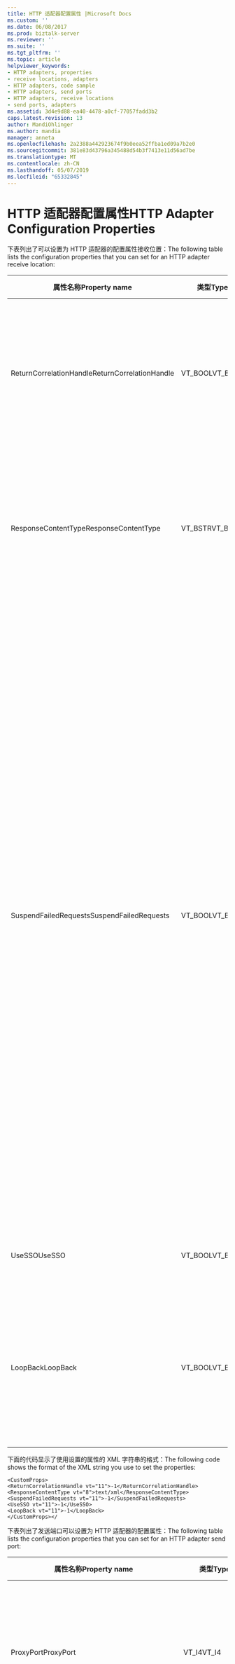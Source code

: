 ```yaml
---
title: HTTP 适配器配置属性 |Microsoft Docs
ms.custom: ''
ms.date: 06/08/2017
ms.prod: biztalk-server
ms.reviewer: ''
ms.suite: ''
ms.tgt_pltfrm: ''
ms.topic: article
helpviewer_keywords:
- HTTP adapters, properties
- receive locations, adapters
- HTTP adapters, code sample
- HTTP adapters, send ports
- HTTP adapters, receive locations
- send ports, adapters
ms.assetid: 3d4e9d88-ea40-4478-a0cf-77057fadd3b2
caps.latest.revision: 13
author: MandiOhlinger
ms.author: mandia
manager: anneta
ms.openlocfilehash: 2a2388a442923674f9b0eea52ffba1ed09a7b2e0
ms.sourcegitcommit: 381e83d43796a345488d54b3f7413e11d56ad7be
ms.translationtype: MT
ms.contentlocale: zh-CN
ms.lasthandoff: 05/07/2019
ms.locfileid: "65332845"
---
```

# <a name="http-adapter-configuration-properties"></a><span data-ttu-id="734ba-102">HTTP 适配器配置属性</span><span class="sxs-lookup"><span data-stu-id="734ba-102">HTTP Adapter Configuration Properties</span></span>
<span data-ttu-id="734ba-103">下表列出了可以设置为 HTTP 适配器的配置属性接收位置：</span><span class="sxs-lookup"><span data-stu-id="734ba-103">The following table lists the configuration properties that you can set for an HTTP adapter receive location:</span></span>  
  
|<span data-ttu-id="734ba-104">属性名称</span><span class="sxs-lookup"><span data-stu-id="734ba-104">Property name</span></span>|<span data-ttu-id="734ba-105">类型</span><span class="sxs-lookup"><span data-stu-id="734ba-105">Type</span></span>|<span data-ttu-id="734ba-106">Description</span><span class="sxs-lookup"><span data-stu-id="734ba-106">Description</span></span>|<span data-ttu-id="734ba-107">限制</span><span class="sxs-lookup"><span data-stu-id="734ba-107">Restrictions</span></span>|<span data-ttu-id="734ba-108">注释</span><span class="sxs-lookup"><span data-stu-id="734ba-108">Comments</span></span>|  
|-------------------|----------|-----------------|------------------|--------------|  
|<span data-ttu-id="734ba-109">ReturnCorrelationHandle</span><span class="sxs-lookup"><span data-stu-id="734ba-109">ReturnCorrelationHandle</span></span>|<span data-ttu-id="734ba-110">VT_BOOL</span><span class="sxs-lookup"><span data-stu-id="734ba-110">VT_BOOL</span></span>|<span data-ttu-id="734ba-111">指定，是否成功，接收位置提交消息的相关标记上发送到客户端的 HTTP 响应。</span><span class="sxs-lookup"><span data-stu-id="734ba-111">Specify that if successful, the receive location sends the correlation token of the submitted message on the HTTP response to the client.</span></span>|<span data-ttu-id="734ba-112">此属性才有效仅对单向接收位置。</span><span class="sxs-lookup"><span data-stu-id="734ba-112">This property is valid only for one-way receive locations.</span></span><br /><br /> <span data-ttu-id="734ba-113">有效值为</span><span class="sxs-lookup"><span data-stu-id="734ba-113">Valid values are:</span></span><br /><br /> <span data-ttu-id="734ba-114">-   -1 (true)</span><span class="sxs-lookup"><span data-stu-id="734ba-114">-   -1 (true)</span></span><br /><span data-ttu-id="734ba-115">-0 (false)</span><span class="sxs-lookup"><span data-stu-id="734ba-115">-   0 (false)</span></span>|<span data-ttu-id="734ba-116">None</span><span class="sxs-lookup"><span data-stu-id="734ba-116">None</span></span>|  
|<span data-ttu-id="734ba-117">ResponseContentType</span><span class="sxs-lookup"><span data-stu-id="734ba-117">ResponseContentType</span></span>|<span data-ttu-id="734ba-118">VT_BSTR</span><span class="sxs-lookup"><span data-stu-id="734ba-118">VT_BSTR</span></span>|<span data-ttu-id="734ba-119">指定接收位置发回客户端的 HTTP 响应消息的内容类型。</span><span class="sxs-lookup"><span data-stu-id="734ba-119">Specify the content type of HTTP response messages that the receive location sends back to clients.</span></span>|<span data-ttu-id="734ba-120">此属性仅对请求响应接收位置有效。</span><span class="sxs-lookup"><span data-stu-id="734ba-120">This property is valid only for request-response receive locations.</span></span><br /><br /> <span data-ttu-id="734ba-121">最小长度：0</span><span class="sxs-lookup"><span data-stu-id="734ba-121">Minimum length: 0</span></span><br /><br /> <span data-ttu-id="734ba-122">最大长度：256</span><span class="sxs-lookup"><span data-stu-id="734ba-122">Maximum length: 256</span></span>|<span data-ttu-id="734ba-123">默认值为 text/xml。</span><span class="sxs-lookup"><span data-stu-id="734ba-123">The default value is text/xml.</span></span>|  
|<span data-ttu-id="734ba-124">SuspendFailedRequests</span><span class="sxs-lookup"><span data-stu-id="734ba-124">SuspendFailedRequests</span></span>|<span data-ttu-id="734ba-125">VT_BOOL</span><span class="sxs-lookup"><span data-stu-id="734ba-125">VT_BOOL</span></span>|<span data-ttu-id="734ba-126">指定挂起入站的处理失败的 HTTP 请求。</span><span class="sxs-lookup"><span data-stu-id="734ba-126">Specify whether or not to suspend HTTP requests that fail inbound processing.</span></span>|<span data-ttu-id="734ba-127">有效值为</span><span class="sxs-lookup"><span data-stu-id="734ba-127">Valid values are:</span></span><br /><br /> <span data-ttu-id="734ba-128">-   -1 (true)</span><span class="sxs-lookup"><span data-stu-id="734ba-128">-   -1 (true)</span></span><br /><span data-ttu-id="734ba-129">-0 (false)</span><span class="sxs-lookup"><span data-stu-id="734ba-129">-   0 (false)</span></span>|<span data-ttu-id="734ba-130">值为 0 (false) 表示将放弃失败的请求并向客户端发送错误状态代码 （401 或 500）。</span><span class="sxs-lookup"><span data-stu-id="734ba-130">A value of 0 (false) indicates to discard the failed request and send an error status code (401 or 500) to the client.</span></span><br /><br /> <span data-ttu-id="734ba-131">值-1 (true) 指示挂起失败的请求并发送"已接受"状态代码 (200) 的一种方法适用于客户端为接收端口或"错误"状态代码 (500) 客户端以便双向接收端口。</span><span class="sxs-lookup"><span data-stu-id="734ba-131">A value of -1 (true) indicates to suspend the failed request and send an "Accepted" status code (200) to the client for one way receive ports or an "Error" status code (500) to the client for two way receive ports.</span></span><br /><br /> <span data-ttu-id="734ba-132">默认值为 0 (false)。</span><span class="sxs-lookup"><span data-stu-id="734ba-132">The default value is 0 (false).</span></span>|  
|<span data-ttu-id="734ba-133">UseSSO</span><span class="sxs-lookup"><span data-stu-id="734ba-133">UseSSO</span></span>|<span data-ttu-id="734ba-134">VT_BOOL</span><span class="sxs-lookup"><span data-stu-id="734ba-134">VT_BOOL</span></span>|<span data-ttu-id="734ba-135">指定使用是企业单一登录。</span><span class="sxs-lookup"><span data-stu-id="734ba-135">Specify that Enterprise Single Sign-On is used.</span></span>|<span data-ttu-id="734ba-136">有效值为</span><span class="sxs-lookup"><span data-stu-id="734ba-136">Valid values are:</span></span><br /><br /> <span data-ttu-id="734ba-137">-   -1 (true)</span><span class="sxs-lookup"><span data-stu-id="734ba-137">-   -1 (true)</span></span><br /><span data-ttu-id="734ba-138">-0 (false)</span><span class="sxs-lookup"><span data-stu-id="734ba-138">-   0 (false)</span></span>|<span data-ttu-id="734ba-139">默认值为 0 (false)。</span><span class="sxs-lookup"><span data-stu-id="734ba-139">The default value is 0 (false).</span></span>|  
|<span data-ttu-id="734ba-140">LoopBack</span><span class="sxs-lookup"><span data-stu-id="734ba-140">LoopBack</span></span>|<span data-ttu-id="734ba-141">VT_BOOL</span><span class="sxs-lookup"><span data-stu-id="734ba-141">VT_BOOL</span></span>|<span data-ttu-id="734ba-142">指定此位置上接收的请求消息路由到发送端口或回此接收位置以作为响应发送。</span><span class="sxs-lookup"><span data-stu-id="734ba-142">Specify that the request message received on this location is routed either to a send port or back to this receive location to be sent as a response.</span></span>|<span data-ttu-id="734ba-143">此属性仅对请求响应接收位置有效。</span><span class="sxs-lookup"><span data-stu-id="734ba-143">This property is valid only for request-response receive locations.</span></span><br /><br /> <span data-ttu-id="734ba-144">有效值为</span><span class="sxs-lookup"><span data-stu-id="734ba-144">Valid values are:</span></span><br /><br /> <span data-ttu-id="734ba-145">-   -1 (true)</span><span class="sxs-lookup"><span data-stu-id="734ba-145">-   -1 (true)</span></span><br /><span data-ttu-id="734ba-146">-0 (false)</span><span class="sxs-lookup"><span data-stu-id="734ba-146">-   0 (false)</span></span>|<span data-ttu-id="734ba-147">默认值为 0 (false)。</span><span class="sxs-lookup"><span data-stu-id="734ba-147">The default value is 0 (false).</span></span>|  
  
 <span data-ttu-id="734ba-148">下面的代码显示了使用设置的属性的 XML 字符串的格式：</span><span class="sxs-lookup"><span data-stu-id="734ba-148">The following code shows the format of the XML string you use to set the properties:</span></span>  
  
```  
<CustomProps>  
<ReturnCorrelationHandle vt="11">-1</ReturnCorrelationHandle>  
<ResponseContentType vt="8">text/xml</ResponseContentType>  
<SuspendFailedRequests vt="11">-1</SuspendFailedRequests>  
<UseSSO vt="11">-1</UseSSO>  
<LoopBack vt="11">-1</LoopBack>  
</CustomProps></  
```  
  
 <span data-ttu-id="734ba-149">下表列出了发送端口可以设置为 HTTP 适配器的配置属性：</span><span class="sxs-lookup"><span data-stu-id="734ba-149">The following table lists the configuration properties that you can set for an HTTP adapter send port:</span></span>  
  
|<span data-ttu-id="734ba-150">属性名称</span><span class="sxs-lookup"><span data-stu-id="734ba-150">Property name</span></span>|<span data-ttu-id="734ba-151">类型</span><span class="sxs-lookup"><span data-stu-id="734ba-151">Type</span></span>|<span data-ttu-id="734ba-152">Description</span><span class="sxs-lookup"><span data-stu-id="734ba-152">Description</span></span>|<span data-ttu-id="734ba-153">限制</span><span class="sxs-lookup"><span data-stu-id="734ba-153">Restrictions</span></span>|<span data-ttu-id="734ba-154">注释</span><span class="sxs-lookup"><span data-stu-id="734ba-154">Comments</span></span>|  
|-------------------|----------|-----------------|------------------|--------------|  
|<span data-ttu-id="734ba-155">ProxyPort</span><span class="sxs-lookup"><span data-stu-id="734ba-155">ProxyPort</span></span>|<span data-ttu-id="734ba-156">VT_I4</span><span class="sxs-lookup"><span data-stu-id="734ba-156">VT_I4</span></span>|<span data-ttu-id="734ba-157">指定此发送端口的代理服务器端口。</span><span class="sxs-lookup"><span data-stu-id="734ba-157">Specify the proxy server port for this send port.</span></span>|<span data-ttu-id="734ba-158">有效值为从 0 到 65535 之间。</span><span class="sxs-lookup"><span data-stu-id="734ba-158">Valid values are from 0 to 65535.</span></span>|<span data-ttu-id="734ba-159">此属性不需要一个值，如果 UseProxy 设置为 0 (false)。</span><span class="sxs-lookup"><span data-stu-id="734ba-159">This property does not require a value if UseProxy is set to 0 (false).</span></span><br /><br /> <span data-ttu-id="734ba-160">默认值为 80。</span><span class="sxs-lookup"><span data-stu-id="734ba-160">The default value is 80.</span></span>|  
|<span data-ttu-id="734ba-161">RequestTimeout</span><span class="sxs-lookup"><span data-stu-id="734ba-161">RequestTimeout</span></span>|<span data-ttu-id="734ba-162">VT_I4</span><span class="sxs-lookup"><span data-stu-id="734ba-162">VT_I4</span></span>|<span data-ttu-id="734ba-163">指定以秒为单位进行 HTTP/HTTPS 传输的超时值。</span><span class="sxs-lookup"><span data-stu-id="734ba-163">Specify the time-out in seconds for the HTTP/HTTPS transmission.</span></span>|<span data-ttu-id="734ba-164">有效值为从 0 到 MAX_LONG。</span><span class="sxs-lookup"><span data-stu-id="734ba-164">Valid values are from 0 to MAX_LONG.</span></span>|<span data-ttu-id="734ba-165">如果 HTTP 适配器在此时间内未收到响应，服务将记录错误并重新提交消息基于重试基础结构。</span><span class="sxs-lookup"><span data-stu-id="734ba-165">If the HTTP adapter does not receive the response within this time, the service logs the error and resubmits the message based on the retry infrastructure.</span></span><br /><br /> <span data-ttu-id="734ba-166">如果设置为 0，BizTalk 消息引擎计算超时值根据请求消息的大小。</span><span class="sxs-lookup"><span data-stu-id="734ba-166">If set to 0, the BizTalk Messaging Engine calculates the time-out based on the request message size.</span></span> <span data-ttu-id="734ba-167">如果未提供一个值，使用处理程序的值。</span><span class="sxs-lookup"><span data-stu-id="734ba-167">If you do not provide a value, the value for the handler is used.</span></span>|  
|<span data-ttu-id="734ba-168">证书</span><span class="sxs-lookup"><span data-stu-id="734ba-168">Certificate</span></span>|<span data-ttu-id="734ba-169">VT_BSTR</span><span class="sxs-lookup"><span data-stu-id="734ba-169">VT_BSTR</span></span>|<span data-ttu-id="734ba-170">指定要用于建立安全套接字层 (SSL) 连接的客户端证书的指纹。</span><span class="sxs-lookup"><span data-stu-id="734ba-170">Specify the thumbprint of the client certificate to use for establishing a Secure Sockets Layer (SSL) connection.</span></span>|<span data-ttu-id="734ba-171">最小长度：0</span><span class="sxs-lookup"><span data-stu-id="734ba-171">Minimum length: 0</span></span><br /><br /> <span data-ttu-id="734ba-172">最大长度：59</span><span class="sxs-lookup"><span data-stu-id="734ba-172">Maximum length: 59</span></span>|<span data-ttu-id="734ba-173">默认值为空。</span><span class="sxs-lookup"><span data-stu-id="734ba-173">The default value is empty.</span></span>|  
|<span data-ttu-id="734ba-174">AuthenticationScheme</span><span class="sxs-lookup"><span data-stu-id="734ba-174">AuthenticationScheme</span></span>|<span data-ttu-id="734ba-175">VT_BSTR</span><span class="sxs-lookup"><span data-stu-id="734ba-175">VT_BSTR</span></span>|<span data-ttu-id="734ba-176">指定要对目标服务器使用身份验证的类型。</span><span class="sxs-lookup"><span data-stu-id="734ba-176">Specify the type of authentication to use with the destination server.</span></span>|<span data-ttu-id="734ba-177">有效值为</span><span class="sxs-lookup"><span data-stu-id="734ba-177">Valid values are:</span></span><br /><br /> <span data-ttu-id="734ba-178">匿名</span><span class="sxs-lookup"><span data-stu-id="734ba-178">-   Anonymous</span></span><br /><span data-ttu-id="734ba-179">-基本</span><span class="sxs-lookup"><span data-stu-id="734ba-179">-   Basic</span></span><br /><span data-ttu-id="734ba-180">-摘要</span><span class="sxs-lookup"><span data-stu-id="734ba-180">-   Digest</span></span><br /><span data-ttu-id="734ba-181">-   Kerberos</span><span class="sxs-lookup"><span data-stu-id="734ba-181">-   Kerberos</span></span>|<span data-ttu-id="734ba-182">默认值为 Anonymous。</span><span class="sxs-lookup"><span data-stu-id="734ba-182">The default value is Anonymous.</span></span>|  
|<span data-ttu-id="734ba-183">用户名</span><span class="sxs-lookup"><span data-stu-id="734ba-183">Username</span></span>|<span data-ttu-id="734ba-184">VT_BSTR</span><span class="sxs-lookup"><span data-stu-id="734ba-184">VT_BSTR</span></span>|<span data-ttu-id="734ba-185">指定要用于目标服务器的身份验证的用户名。</span><span class="sxs-lookup"><span data-stu-id="734ba-185">Specify the user name to use for authentication with the destination server.</span></span>|<span data-ttu-id="734ba-186">此属性需要一个值，如果 AuthenticationScheme 的基本或使用摘要，并且没有使用企业单一登录。</span><span class="sxs-lookup"><span data-stu-id="734ba-186">This property requires a value if an AuthenticationScheme of Basic or Digest is used, and Enterprise Single Sign-On is not used.</span></span><br /><br /> <span data-ttu-id="734ba-187">最小长度：0</span><span class="sxs-lookup"><span data-stu-id="734ba-187">Minimum length: 0</span></span><br /><br /> <span data-ttu-id="734ba-188">最大长度：256</span><span class="sxs-lookup"><span data-stu-id="734ba-188">Maximum length: 256</span></span>|<span data-ttu-id="734ba-189">None</span><span class="sxs-lookup"><span data-stu-id="734ba-189">None</span></span>|  
|<span data-ttu-id="734ba-190">EnableChunkedEncoding</span><span class="sxs-lookup"><span data-stu-id="734ba-190">EnableChunkedEncoding</span></span>|<span data-ttu-id="734ba-191">VT_BOOL</span><span class="sxs-lookup"><span data-stu-id="734ba-191">VT_BOOL</span></span>|<span data-ttu-id="734ba-192">指定要使用 chunked 编码。</span><span class="sxs-lookup"><span data-stu-id="734ba-192">Specify to use chunked encoding.</span></span>|<span data-ttu-id="734ba-193">如果 HTTP 发送处理程序配置为使用代理服务器，将隐式禁用 chunked 编码。</span><span class="sxs-lookup"><span data-stu-id="734ba-193">Chunked encoding is implicitly disabled if the HTTP send handler is configured to Use proxy.</span></span><br /><br /> <span data-ttu-id="734ba-194">有效值为</span><span class="sxs-lookup"><span data-stu-id="734ba-194">Valid values are:</span></span><br /><br /> <span data-ttu-id="734ba-195">-   -1 (true)</span><span class="sxs-lookup"><span data-stu-id="734ba-195">-   -1 (true)</span></span><br /><span data-ttu-id="734ba-196">-0 (false)</span><span class="sxs-lookup"><span data-stu-id="734ba-196">-   0 (false)</span></span>|<span data-ttu-id="734ba-197">如果启用此选项，则 HTTP 适配器将使用的 HTTP chunked 编码为 8 Kb 的最大块大小。</span><span class="sxs-lookup"><span data-stu-id="734ba-197">If this option is enabled, the HTTP adapter will use HTTP chunked encoding with maximum chunk size of 8Kb.</span></span><br /><br /> <span data-ttu-id="734ba-198">默认值为 0 (false)。</span><span class="sxs-lookup"><span data-stu-id="734ba-198">The default value is 0 (false).</span></span>|  
|<span data-ttu-id="734ba-199">UseProxy</span><span class="sxs-lookup"><span data-stu-id="734ba-199">UseProxy</span></span>|<span data-ttu-id="734ba-200">VT_BOOL</span><span class="sxs-lookup"><span data-stu-id="734ba-200">VT_BOOL</span></span>|<span data-ttu-id="734ba-201">指定是否 HTTP 发送处理程序使用代理服务器。</span><span class="sxs-lookup"><span data-stu-id="734ba-201">Specify whether the HTTP send handler uses a proxy server.</span></span>|<span data-ttu-id="734ba-202">有效值为</span><span class="sxs-lookup"><span data-stu-id="734ba-202">Valid values are:</span></span><br /><br /> <span data-ttu-id="734ba-203">-   -1 (true)</span><span class="sxs-lookup"><span data-stu-id="734ba-203">-   -1 (true)</span></span><br /><span data-ttu-id="734ba-204">-0 (false)</span><span class="sxs-lookup"><span data-stu-id="734ba-204">-   0 (false)</span></span>|<span data-ttu-id="734ba-205">默认值为 0 (false)。</span><span class="sxs-lookup"><span data-stu-id="734ba-205">The default value is 0 (false).</span></span>|  
|<span data-ttu-id="734ba-206">ProxyName</span><span class="sxs-lookup"><span data-stu-id="734ba-206">ProxyName</span></span>|<span data-ttu-id="734ba-207">VT_BSTR</span><span class="sxs-lookup"><span data-stu-id="734ba-207">VT_BSTR</span></span>|<span data-ttu-id="734ba-208">指定此发送端口的代理服务器地址。</span><span class="sxs-lookup"><span data-stu-id="734ba-208">Specify the proxy server address for this send port.</span></span>|<span data-ttu-id="734ba-209">最小长度：0</span><span class="sxs-lookup"><span data-stu-id="734ba-209">Minimum length: 0</span></span><br /><br /> <span data-ttu-id="734ba-210">最大长度：256</span><span class="sxs-lookup"><span data-stu-id="734ba-210">Maximum length: 256</span></span>|<span data-ttu-id="734ba-211">此属性不需要一个值，如果 UseProxy 设置为 0 (false)。</span><span class="sxs-lookup"><span data-stu-id="734ba-211">This property does not require a value if UseProxy is set to 0 (false).</span></span>|  
|<span data-ttu-id="734ba-212">UseSSO</span><span class="sxs-lookup"><span data-stu-id="734ba-212">UseSSO</span></span>|<span data-ttu-id="734ba-213">VT_BOOL</span><span class="sxs-lookup"><span data-stu-id="734ba-213">VT_BOOL</span></span>|<span data-ttu-id="734ba-214">指定是否使用单一登录检索客户端凭据的目标服务器的身份验证。</span><span class="sxs-lookup"><span data-stu-id="734ba-214">Specify whether to use Single Sign-On to retrieve client credentials for authentication with the destination server.</span></span>|<span data-ttu-id="734ba-215">有效值为</span><span class="sxs-lookup"><span data-stu-id="734ba-215">Valid values are:</span></span><br /><br /> <span data-ttu-id="734ba-216">-   -1 (true)</span><span class="sxs-lookup"><span data-stu-id="734ba-216">-   -1 (true)</span></span><br /><span data-ttu-id="734ba-217">-0 (false)</span><span class="sxs-lookup"><span data-stu-id="734ba-217">-   0 (false)</span></span>|<span data-ttu-id="734ba-218">默认值为 0 (false)。</span><span class="sxs-lookup"><span data-stu-id="734ba-218">The default value is 0 (false).</span></span>|  
|<span data-ttu-id="734ba-219">Password</span><span class="sxs-lookup"><span data-stu-id="734ba-219">Password</span></span>|<span data-ttu-id="734ba-220">VT_NULL</span><span class="sxs-lookup"><span data-stu-id="734ba-220">VT_NULL</span></span>|<span data-ttu-id="734ba-221">指定要用于目标服务器的身份验证的密码。</span><span class="sxs-lookup"><span data-stu-id="734ba-221">Specify the password to use for authentication with the destination server.</span></span>|<span data-ttu-id="734ba-222">此属性需要一个值，如果 AuthenticationScheme 的基本或使用摘要，并且没有使用企业单一登录。</span><span class="sxs-lookup"><span data-stu-id="734ba-222">This property requires a value if an AuthenticationScheme of Basic or Digest is used, and Enterprise Single Sign-On is not used.</span></span><br /><br /> <span data-ttu-id="734ba-223">此值始终设置为 null 时导出绑定文件。</span><span class="sxs-lookup"><span data-stu-id="734ba-223">This value is always set to null when exporting a binding file.</span></span> <span data-ttu-id="734ba-224">此字段前，必须手动填充密码与绑定文件导入目标 BizTalk Server 配置。</span><span class="sxs-lookup"><span data-stu-id="734ba-224">This field must be manually populated with the password before importing the binding file into the target BizTalk Server configuration.</span></span><br /><br /> <span data-ttu-id="734ba-225">最小长度：0</span><span class="sxs-lookup"><span data-stu-id="734ba-225">Minimum length: 0</span></span><br /><br /> <span data-ttu-id="734ba-226">最大长度：256</span><span class="sxs-lookup"><span data-stu-id="734ba-226">Maximum length: 256</span></span>|<span data-ttu-id="734ba-227">将此属性的类型设置为 VT_BSTR (vt ="8") 之前导入绑定文件，如果为此字段提供值。</span><span class="sxs-lookup"><span data-stu-id="734ba-227">Set the type for this property to VT_BSTR (vt="8") before importing the binding file if you provide a value for this field.</span></span>|  
|<span data-ttu-id="734ba-228">MaxRedirects</span><span class="sxs-lookup"><span data-stu-id="734ba-228">MaxRedirects</span></span>|<span data-ttu-id="734ba-229">VT_I4</span><span class="sxs-lookup"><span data-stu-id="734ba-229">VT_I4</span></span>|<span data-ttu-id="734ba-230">指定发送的消息所允许的最大重定向。</span><span class="sxs-lookup"><span data-stu-id="734ba-230">Specify the maximum redirects allowed for the message being sent.</span></span>|<span data-ttu-id="734ba-231">有效值为从 0 到 10。</span><span class="sxs-lookup"><span data-stu-id="734ba-231">Valid values are from 0 to 10.</span></span>|<span data-ttu-id="734ba-232">默认值为 5。</span><span class="sxs-lookup"><span data-stu-id="734ba-232">The default value is 5.</span></span>|  
|<span data-ttu-id="734ba-233">ContentType</span><span class="sxs-lookup"><span data-stu-id="734ba-233">ContentType</span></span>|<span data-ttu-id="734ba-234">VT_BSTR</span><span class="sxs-lookup"><span data-stu-id="734ba-234">VT_BSTR</span></span>|<span data-ttu-id="734ba-235">指定请求消息的内容类型。</span><span class="sxs-lookup"><span data-stu-id="734ba-235">Specify the content type of the request messages.</span></span>|<span data-ttu-id="734ba-236">最小长度：0</span><span class="sxs-lookup"><span data-stu-id="734ba-236">Minimum length: 0</span></span><br /><br /> <span data-ttu-id="734ba-237">最大长度：256</span><span class="sxs-lookup"><span data-stu-id="734ba-237">Maximum length: 256</span></span>|<span data-ttu-id="734ba-238">如果未设置此值，使用处理程序的值。</span><span class="sxs-lookup"><span data-stu-id="734ba-238">If this value is not set, the value for the handler is used.</span></span>|  
|<span data-ttu-id="734ba-239">ProxyPassword</span><span class="sxs-lookup"><span data-stu-id="734ba-239">ProxyPassword</span></span>|<span data-ttu-id="734ba-240">VT_NULL</span><span class="sxs-lookup"><span data-stu-id="734ba-240">VT_NULL</span></span>|<span data-ttu-id="734ba-241">指定代理服务器进行身份验证的用户密码。</span><span class="sxs-lookup"><span data-stu-id="734ba-241">Specify the user password for authentication with the proxy server.</span></span>|<span data-ttu-id="734ba-242">此值始终设置为 null 时导出绑定文件。</span><span class="sxs-lookup"><span data-stu-id="734ba-242">This value is always set to null when exporting a binding file.</span></span> <span data-ttu-id="734ba-243">此字段前，必须手动填充密码与绑定文件导入目标 BizTalk Server 配置。</span><span class="sxs-lookup"><span data-stu-id="734ba-243">This field must be manually populated with the password before importing the binding file into the target BizTalk Server configuration.</span></span><br /><br /> <span data-ttu-id="734ba-244">最小长度：0</span><span class="sxs-lookup"><span data-stu-id="734ba-244">Minimum length: 0</span></span><br /><br /> <span data-ttu-id="734ba-245">最大长度：256</span><span class="sxs-lookup"><span data-stu-id="734ba-245">Maximum length: 256</span></span>|<span data-ttu-id="734ba-246">此属性不需要一个值，如果 UseProxy 设置为 0 (false)。</span><span class="sxs-lookup"><span data-stu-id="734ba-246">This property does not require a value if UseProxy is set to 0 (false).</span></span>|  
|<span data-ttu-id="734ba-247">ProxyUsername</span><span class="sxs-lookup"><span data-stu-id="734ba-247">ProxyUsername</span></span>|<span data-ttu-id="734ba-248">VT_BSTR</span><span class="sxs-lookup"><span data-stu-id="734ba-248">VT_BSTR</span></span>|<span data-ttu-id="734ba-249">指定代理服务器进行身份验证的用户名。</span><span class="sxs-lookup"><span data-stu-id="734ba-249">Specify the user name for authentication with the proxy server.</span></span>|<span data-ttu-id="734ba-250">最小长度：0</span><span class="sxs-lookup"><span data-stu-id="734ba-250">Minimum length: 0</span></span><br /><br /> <span data-ttu-id="734ba-251">最大长度：256</span><span class="sxs-lookup"><span data-stu-id="734ba-251">Maximum length: 256</span></span>|<span data-ttu-id="734ba-252">此属性不需要一个值，如果 UseProxy 设置为 0 (false)。</span><span class="sxs-lookup"><span data-stu-id="734ba-252">This property does not require a value if UseProxy is set to 0 (false).</span></span>|  
|<span data-ttu-id="734ba-253">UseHandlerSetting</span><span class="sxs-lookup"><span data-stu-id="734ba-253">UseHandlerSetting</span></span>|<span data-ttu-id="734ba-254">VT_BOOL</span><span class="sxs-lookup"><span data-stu-id="734ba-254">VT_BOOL</span></span>|<span data-ttu-id="734ba-255">指定发送端口配置必须使用指定的 HTTP 发送处理程序的代理设置。</span><span class="sxs-lookup"><span data-stu-id="734ba-255">Specify that the send port configuration must use the proxy settings specified for the HTTP Send Handler.</span></span>|<span data-ttu-id="734ba-256">有效值为</span><span class="sxs-lookup"><span data-stu-id="734ba-256">Valid values are:</span></span><br /><br /> <span data-ttu-id="734ba-257">-   -1 (true)</span><span class="sxs-lookup"><span data-stu-id="734ba-257">-   -1 (true)</span></span><br /><span data-ttu-id="734ba-258">-0 (false)</span><span class="sxs-lookup"><span data-stu-id="734ba-258">-   0 (false)</span></span>|<span data-ttu-id="734ba-259">默认值为-1 (true)。</span><span class="sxs-lookup"><span data-stu-id="734ba-259">The default value is -1 (true).</span></span>|  
  
 <span data-ttu-id="734ba-260">下面的代码显示了使用设置的属性的 XML 字符串的格式：</span><span class="sxs-lookup"><span data-stu-id="734ba-260">The following code shows the format of the XML string you use to set the properties:</span></span>  
  
```  
<CustomProps>  
<ProxyPort vt="3">80</ProxyPort>  
<RequestTimeout vt="3">60</RequestTimeout>  
<Certificate vt="8">A7 6D F9 06 5E FC 97 66 75 59 B5 D6 67 0C 84 DC 64 F5 BF B9</Certificate>  
<AuthenticationScheme vt="8">Basic</AuthenticationScheme>  
<Username vt="8">authenticateduser</Username>  
<EnableChunkedEncoding vt="11">-1</EnableChunkedEncoding>  
<UseProxy vt="11">-1</UseProxy>  
<ProxyName vt="8">proxyserver</ProxyName>  
<UseSSO vt="11">0</UseSSO>  
<Password vt="1" />  
<MaxRedirects vt="3">5</MaxRedirects>  
<ContentType vt="8">text/xml</ContentType>  
<ProxyPassword vt="1" />  
<ProxyUsername vt="8">proxyuser</ProxyUsername>  
<UseHandlerSetting vt="11">0</UseHandlerSetting>  
</CustomProps>  
```